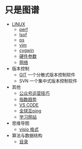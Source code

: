 # 只是图谱

* [LINUX](./doc/linux)
    - [perf](./doc/linux/lsof.md) 
    - [lsof](./doc/linux/lsof.md)
    - [ps](./doc/linux/ps.md)
    - [vim](./doc/linux/vim.md)
    - [cygwin](./doc/linux/cygwin.doc)
    - [硬件参数](./doc/linux/latency.md)
    - [网络](./doc/linux/net.md)
* 版本控制  
    - [GIT](./doc/revisionControl/git/readme.md) 一个分散式版本控制软件  
    - SVN 一个集中式版本控制软件  
* 其他  
    - [公众号运营技巧](./doc/other/weixin_skill.md)    
    - [指数趋势](./doc/other/trends.md)  
    - [VS CODE](./doc/other/visual_studio_code.md)
    - [全球互ping](./doc/other/global_ping_statistics.md)
    - [学习网站](./doc/other/study.md)
* 思维导图
    - [visio 格式](./doc/other/mind.md)
* 算法与数据结构
    - [目录](./doc/datastruct/menu.md)
